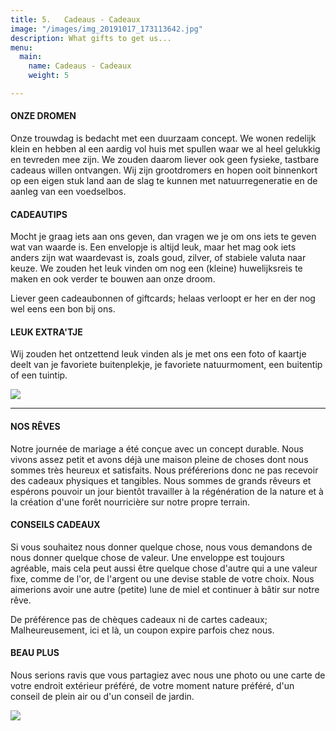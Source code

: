 ```yaml
---
title: 5.   Cadeaus - Cadeaux
image: "/images/img_20191017_173113642.jpg"
description: What gifts to get us...
menu:
  main:
    name: Cadeaus - Cadeaux
    weight: 5

---
```

#### ONZE DROMEN

Onze trouwdag is bedacht met een duurzaam concept. We wonen redelijk klein en hebben al een aardig vol huis met spullen waar we al heel gelukkig en tevreden mee zijn. We zouden daarom liever ook geen fysieke, tastbare cadeaus willen ontvangen. Wij zijn grootdromers en hopen ooit binnenkort op een eigen stuk land aan de slag te kunnen met natuurregeneratie en de aanleg van een voedselbos.

#### CADEAUTIPS

Mocht je graag iets aan ons geven, dan vragen we je om ons iets te geven wat van waarde is. Een envelopje is altijd leuk, maar het mag ook iets anders zijn wat waardevast is, zoals goud, zilver, of stabiele valuta naar keuze. We zouden het leuk vinden om nog een (kleine) huwelijksreis te maken en ook verder te bouwen aan onze droom.

Liever geen cadeaubonnen of giftcards; helaas verloopt er her en der nog wel eens een bon bij ons.

#### LEUK EXTRA'TJE

Wij zouden het ontzettend leuk vinden als je met ons een foto of kaartje deelt van je favoriete buitenplekje, je favoriete natuurmoment, een buitentip of een tuintip.

![](/images/img_20220212_154339.jpg)

***

#### NOS RÊVES

Notre journée de mariage a été conçue avec un concept durable. Nous vivons assez petit et avons déjà une maison pleine de choses dont nous sommes très heureux et satisfaits. Nous préférerions donc ne pas recevoir des cadeaux physiques et tangibles. Nous sommes de grands rêveurs et espérons pouvoir un jour bientôt travailler à la régénération de la nature et à la création d'une forêt nourricière sur notre propre terrain.

#### CONSEILS CADEAUX

Si vous souhaitez nous donner quelque chose, nous vous demandons de nous donner quelque chose de valeur. Une enveloppe est toujours agréable, mais cela peut aussi être quelque chose d'autre qui a une valeur fixe, comme de l'or, de l'argent ou une devise stable de votre choix. Nous aimerions avoir une autre (petite) lune de miel et continuer à bâtir sur notre rêve.

De préférence pas de chèques cadeaux ni de cartes cadeaux; Malheureusement, ici et là, un coupon expire parfois chez nous.

#### BEAU PLUS

Nous serions ravis que vous partagiez avec nous une photo ou une carte de votre endroit extérieur préféré, de votre moment nature préféré, d'un conseil de plein air ou d'un conseil de jardin.

![](/images/img_20220527_171626.jpg)